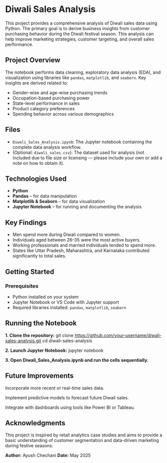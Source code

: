 # Diwali Sales Analysis

This project provides a comprehensive analysis of Diwali sales data using Python. The primary goal is to derive business insights from customer purchasing behavior during the Diwali festival season. This analysis can help improve marketing strategies, customer targeting, and overall sales performance.

## Project Overview

The notebook performs data cleaning, exploratory data analysis (EDA), and visualization using libraries like `pandas`, `matplotlib`, and `seaborn`. Key insights are derived related to:

- Gender-wise and age-wise purchasing trends
- Occupation-based purchasing power
- State-level performance in sales
- Product category preferences
- Spending behavior across various demographics

## Files

- `Diwali_Sales_Analysis.ipynb`: The Jupyter notebook containing the complete data analysis workflow.
- (Optional: `diwali_sales.csv`): The dataset used for analysis (not included due to file size or licensing — please include your own or add a note on how to obtain it).

## Technologies Used

- **Python**
- **Pandas** – for data manipulation
- **Matplotlib & Seaborn** – for data visualization
- **Jupyter Notebook** – for running and documenting the analysis

## Key Findings

- Men spend more during Diwali compared to women.
- Individuals aged between 26–35 were the most active buyers.
- Working professionals and married individuals tended to spend more.
- States like Uttar Pradesh, Maharashtra, and Karnataka contributed significantly to total sales.

## Getting Started

### Prerequisites

- Python installed on your system
- Jupyter Notebook or VS Code with Jupyter support
- Required libraries installed: `pandas`, `matplotlib`, `seaborn`


## Running the Notebook

**1. Clone the repository:**
   git clone https://github.com/your-username/diwali-sales-analysis.git
   cd diwali-sales-analysis


**2. Launch Jupyter Notebook:**
   jupyter notebook

**3. Open Diwali_Sales_Analysis.ipynb and run the cells sequentially.**

## Future Improvements
Incorporate more recent or real-time sales data.

Implement predictive models to forecast future Diwali sales.

Integrate with dashboards using tools like Power BI or Tableau.

## Acknowledgments
This project is inspired by retail analytics case studies and aims to provide a basic understanding of customer segmentation and data-driven marketing during festive seasons.

**Author:** Ayush Chechani
**Date:** May 2025
